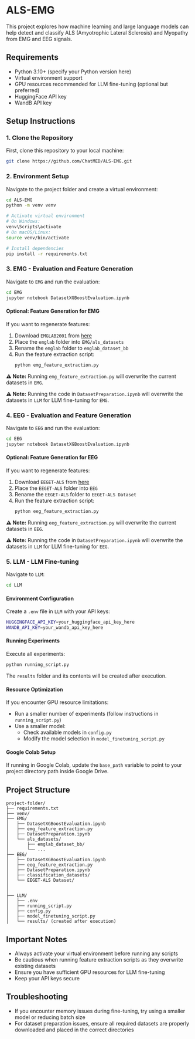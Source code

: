 # ALS-EMG

This project explores how machine learning and large language models can help detect and classify ALS (Amyotrophic Lateral Sclerosis) and Myopathy from EMG and EEG signals.

## Requirements

- Python 3.10+ (specify your Python version here)
- Virtual environment support
- GPU resources recommended for LLM fine-tuning (optional but preferred)
- HuggingFace API key
- WandB API key

## Setup Instructions

### 1. Clone the Repository
First, clone this repository to your local machine:

```bash
git clone https://github.com/ChatMED/ALS-EMG.git
```

### 2. Environment Setup

Navigate to the project folder and create a virtual environment:

```bash
cd ALS-EMG
python -m venv venv

# Activate virtual environment
# On Windows:
venv\Scripts\activate
# On macOS/Linux:
source venv/bin/activate

# Install dependencies
pip install -r requirements.txt
```

### 3. EMG - Evaluation and Feature Generation

Navigate to `EMG` and run the evaluation:

```bash
cd EMG
jupyter notebook DatasetXGBoostEvaluation.ipynb
```

#### Optional: Feature Generation for EMG
If you want to regenerate features:

1. Download `EMGLAB2001` from [here](https://www.kaggle.com/datasets/lydialoubar/emglab)
2. Place the `emglab` folder into `EMG/als_datasets`
3. Rename the `emglab` folder to `emglab_dataset_bb`
4. Run the feature extraction script:
   ```bash
   python emg_feature_extraction.py
   ```

**⚠️ Note:** Running `emg_feature_extraction.py` will overwrite the current datasets in `EMG`.

**⚠️ Note:** Running the code in `DatasetPreparation.ipynb` will overwrite the datasets in `LLM` for LLM fine-tuning for `EMG`.

### 4. EEG - Evaluation and Feature Generation

Navigate to `EEG` and run the evaluation:

```bash
cd EEG
jupyter notebook DatasetXGBoostEvaluation.ipynb
```

#### Optional: Feature Generation for EEG
If you want to regenerate features:

1. Download `EEGET-ALS` from [here](https://www.kaggle.com/datasets/patrickiitmz/eeget-als-dataset)
2. Place the `EEGET-ALS` folder into `EEG`
2. Rename the `EEGET-ALS` folder to `EEGET-ALS Dataset`
3. Run the feature extraction script:
   ```bash
   python eeg_feature_extraction.py
   ```

**⚠️ Note:** Running `eeg_feature_extraction.py` will overwrite the current datasets in `EEG`.

**⚠️ Note:** Running the code in `DatasetPreparation.ipynb` will overwrite the datasets in `LLM` for LLM fine-tuning for `EEG`.

### 5. LLM - LLM Fine-tuning

Navigate to `LLM`:

```bash
cd LLM
```

#### Environment Configuration
Create a `.env` file in `LLM` with your API keys:

```bash
HUGGINGFACE_API_KEY=your_huggingface_api_key_here
WANDB_API_KEY=your_wandb_api_key_here
```

#### Running Experiments
Execute all experiments:

```bash
python running_script.py
```

The `results` folder and its contents will be created after execution.

#### Resource Optimization
If you encounter GPU resource limitations:

- Run a smaller number of experiments (follow instructions in `running_script.py`)
- Use a smaller model:
  - Check available models in `config.py`
  - Modify the model selection in `model_finetuning_script.py`

#### Google Colab Setup
If running in Google Colab, update the `base_path` variable to point to your project directory path inside Google Drive.

## Project Structure

```
project-folder/
├── requirements.txt
├── venv/
├── EMG/
│   ├── DatasetXGBoostEvaluation.ipynb
│   ├── emg_feature_extraction.py
│   ├── DatasetPreparation.ipynb
│   └── als_datasets/
│       ├── emglab_dataset_bb/
│       └── ...
├── EEG/
│   ├── DatasetXGBoostEvaluation.ipynb
│   ├── eeg_feature_extraction.py
│   ├── DatasetPreparation.ipynb
│   ├── classification_datasets/
│   └── EEGET-ALS Dataset/
│
│
├── LLM/
│   ├── .env
│   ├── running_script.py
│   ├── config.py
│   ├── model_finetuning_script.py
│   └── results/ (created after execution)

```

## Important Notes

- Always activate your virtual environment before running any scripts
- Be cautious when running feature extraction scripts as they overwrite existing datasets
- Ensure you have sufficient GPU resources for LLM fine-tuning
- Keep your API keys secure

## Troubleshooting

- If you encounter memory issues during fine-tuning, try using a smaller model or reducing batch size
- For dataset preparation issues, ensure all required datasets are properly downloaded and placed in the correct directories